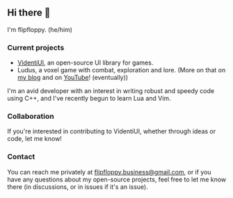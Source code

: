 ## Hi there 👋

I'm flipfloppy. (he/him)

### Current projects 

* [VidentiUI](https://github.com/flipfloppy1/VidentiUI), an open-source UI library for games.
* Ludus, a voxel game with combat, exploration and lore. (More on that on [my blog](https://flipfloppy.dev/) and on [YouTube](https://www.youtube.com/@flipfloppy1)! (eventually))

I'm an avid developer with an interest in writing robust and speedy code using C++, and I've recently begun to learn Lua and Vim. 

### Collaboration
If you're interested in contributing to VidentiUI, whether through ideas or code, let me know!

### Contact
You can reach me privately at flipfloppy.business@gmail.com, or if you have any questions about my open-source projects, feel free to let me know there (in discussions, or in issues if it's an issue).

